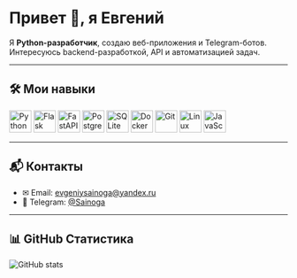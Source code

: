 # Привет 👋, я Евгений  

Я **Python-разработчик**, создаю веб-приложения и Telegram-ботов. Интересуюсь backend-разработкой, API и автоматизацией задач.  

---

## 🛠️ Мои навыки

<p float="left">
  <img src="https://cdn.jsdelivr.net/gh/devicons/devicon/icons/python/python-original.svg" alt="Python" width="40"/>
  <img src="https://cdn.jsdelivr.net/gh/devicons/devicon/icons/flask/flask-original.svg" alt="Flask" width="40"/>
  <img src="https://cdn.jsdelivr.net/gh/devicons/devicon/icons/fastapi/fastapi-original.svg" alt="FastAPI" width="40"/>
  <img src="https://cdn.jsdelivr.net/gh/devicons/devicon/icons/postgresql/postgresql-original.svg" alt="PostgreSQL" width="40"/>
  <img src="https://cdn.jsdelivr.net/gh/devicons/devicon/icons/sqlite/sqlite-original.svg" alt="SQLite" width="40"/>
  <img src="https://cdn.jsdelivr.net/gh/devicons/devicon/icons/docker/docker-original.svg" alt="Docker" width="40"/>
  <img src="https://cdn.jsdelivr.net/gh/devicons/devicon/icons/git/git-original.svg" alt="Git" width="40"/>
  <img src="https://cdn.jsdelivr.net/gh/devicons/devicon/icons/linux/linux-original.svg" alt="Linux" width="40"/>
  <img src="https://cdn.jsdelivr.net/gh/devicons/devicon/icons/javascript/javascript-original.svg" alt="JavaScript" width="40"/>
</p>


---


## 📬 Контакты

- ✉ Email: evgeniysainoga@yandex.ru 
- 💬 Telegram: [@Sainoga](https://t.me/Sainoga)  

---

## 📊 GitHub Статистика

![GitHub stats](https://github-readme-stats.vercel.app/api?username=Sainoga&show_icons=true&theme=default)
